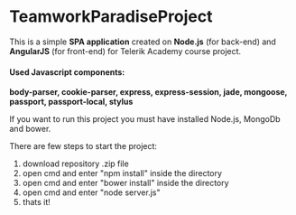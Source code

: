 <h1>TeamworkParadiseProject</h1>

This is a simple <b>SPA application</b> created on <b>Node.js</b> (for back-end) and <b>AngularJS</b> (for front-end) for Telerik Academy course project.
<h4>Used Javascript components: </h4><b> body-parser, cookie-parser, express, express-session, jade, mongoose, passport, passport-local, stylus</b>
<br/>
<p>If you want to run this project you must have installed Node.js, MongoDb and bower.</p>

There are few steps to start the project:
 1. download repository .zip file
 2. open cmd and enter "npm install" inside the directory
 3. open cmd and enter "bower install" inside the directory
 4. open cmd and enter "node server.js"
 5. thats it! 
